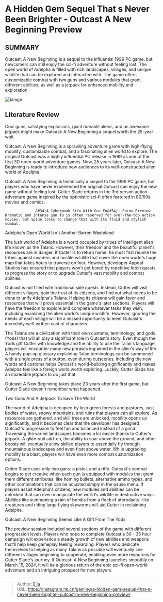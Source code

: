 # A Hidden Gem Sequel That s Never Been Brighter - Outcast A New Beginning Preview


## SUMMARY 



  Outcast: A New Beginning is a sequel to the influential 1999 PC game, but newcomers can still enjoy the sci-fi adventure without feeling lost.   The open world of Adelpha is filled with rich landscapes, villages, and unique wildlife that can be explored and interacted with.   The game offers customizable combat with two guns and various modules that grant different abilities, as well as a jetpack for enhanced mobility and exploration.  

![iamge](https://static1.srcdn.com/wordpress/wp-content/uploads/2023/12/outcastairassult.jpg)

## Literature Review

Cool guns, satisfying explosions, giant rideable aliens, and an awesome jetpack might make Outcast: A New Beginning a sequel worth the 25-year wait.




Outcast: A New Beginning is a sprawling adventure game with high-flying mobility, customizable combat, and a fascinating alien world to explore. The original Outcast was a highly influential PC release in 1999 as one of the first 3D open-world adventure games. Now, 25 years later, Outcast: A New Beginning is ready to introduce new audiences to its well-constructed alien world of Adelpha.




Outcast: A New Beginning is technically a sequel to the 1999 PC game, but players who have never experienced the original Outcast can enjoy the new game without feeling lost. Cutter Slade returns in the 3rd person action-adventure game inspired by the optimistic sci-fi often featured in 80/90s movies and comics.

                  &#34;A Cyberpunk Sifu With Gun Fu&#34;: Spine Preview   Dramatic and intense gun fu is often reserved for over-the-top action movies, but Spine looks to change that with its fluid and stylish combat.   


 Adelpha&#39;s Open World Isn&#39;t Another Barren Wasteland 
          

The lush world of Adelpha is a world occupied by tribes of intelligent alien life known as the Talans. However, their freedom and the beautiful planet&#39;s resources are in danger. If Cutter is to return home, he must first reunite the tribes against invaders and hostile wildlife that cover the open world&#39;s huge map that takes hours to traverse on foot. However, developer Appeal Studios has ensured that players won&#39;t get bored by repetitive fetch quests to progress the story or to upgrade Cutter&#39;s vast mobility and combat abilities.




          

Outcast is not filled with traditional side quests. Instead, Cutter will visit different villages, gain the trust of its citizens, and find out what needs to be done to unify Adelpha&#39;s Talans. Helping its citizens will gain favor and resources that will prove essential in the game&#39;s later sections. Players will have the freedom to explore and complete whatever tasks they wish, including examining the alien world&#39;s unique wildlife. However, ignoring the needs of each village will be a missed opportunity to meet Outcast&#39;s incredibly well-written cast of characters.

          




The Talans are a civilization with their own customs, terminology, and gods (Yods) that will all play a significant role in Outcast&#39;s story. Even though the Yods gift Cutter with knowledge and the ability to use the Talan&#39;s language, players will encounter many new phrases ingrained in the alien&#39;s way of life. A handy pop-up glossary explaining Talan terminology can be summoned with a single press of a button, even during cutscenes. Including the new words and customs helps Outcast&#39;s world-building significantly and makes Adelpha feel like a foreign world worth exploring. Luckily, Cutter Slade has an incredible jetpack to do just that.



Outcast: A New Beginning takes place 23 years after the first game, but Cutter Slade doesn&#39;t remember what happened.






 Two Guns And A Jetpack To Save The World 
          




The world of Adelpha is occupied by lush green forests and pastures, vast bodies of water, snowy mountains, and ruins that players can all explore. As resources are gathered, and skill trees are unlocked, mobility opens up significantly, and it becomes clear that the developer has designed Outcast&#39;s progression to feel fun and balanced instead of a grind. Traversing the varied landscapes becomes a lot easier thanks to Cutter&#39;s jetpack. A glide-suit add-on, the ability to soar above the ground, and other boosts will eventually allow skilled players to essentially fly through mountainous landscapes and even float above water. While upgrading mobility is a blast, players will have even more combat customization options.

          

Cutter Slade uses only two guns: a pistol, and a rifle. Outcast&#39;s combat begins to get creative when each gun is equipped with modules that grant them different attributes, like homing bullets, alternative ammo types, and other combinations that can be adjusted simply in the pause menu. If players assist Adelpha&#39;s citizens, new modules and abilities can be unlocked that can even manipulate the world&#39;s wildlife in destructive ways. Abilities like summoning a rain of bombs from a flock of pterodactyl-like creatures and riding large flying skyworms will aid Cutter in reclaiming Adelpha.






 Outcast: A New Beginning Seems Like A Gift From The Yods 

 

The preview session included several sections of the game with different progression levels. Players who hope to complete Outcast&#39;s 30 - 35 hour campaign will experience a steady growth of new abilities and weapons that&#39;ll help keep gameplay feeling rewarding. Players who dedicate themselves to helping as many Talans as possible will eventually see different villages beginning to cooperate, enabling even more resources for Cutter Slade&#39;s journey. If Outcast: A New Beginning launches smoothly on March 15, 2024, it will be a glorious return of the epic sci-fi open-world adventure and an intriguing prospect for new players.



---

> Author: [Ella](https://instagram.hk.cn/)  
> URL: https://instagram.hk.cn/gaming/a-hidden-gem-sequel-that-s-never-been-brighter-outcast-a-new-beginning-preview/  

